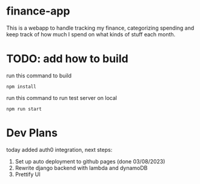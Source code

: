 # finance-app

This is a webapp to handle tracking my finance, categorizing spending and keep track of how much I spend on what kinds of stuff each month.

# TODO: add how to build

run this command to build

    npm install

run this command to run test server on local

    npm run start

# Dev Plans

today added auth0 integration, next steps:
1. Set up auto deployment to github pages (done 03/08/2023)
2. Rewrite django backend with lambda and dynamoDB
3. Prettify UI
